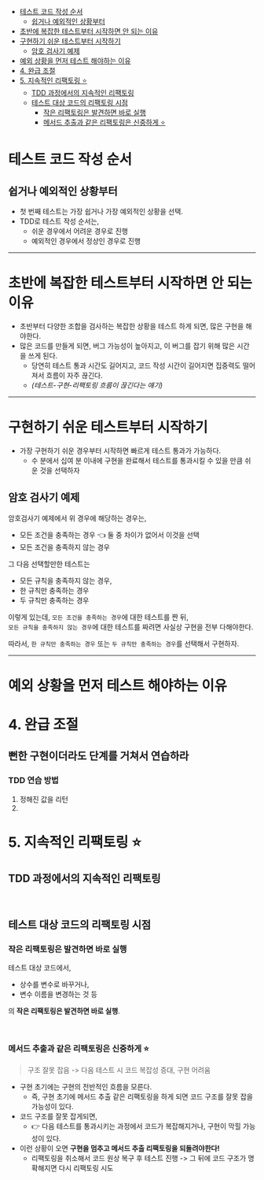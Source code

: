 <!-- TOC -->
* [테스트 코드 작성 순서](#테스트-코드-작성-순서)
  * [쉽거나 예외적인 상황부터](#쉽거나-예외적인-상황부터-)
* [초반에 복잡한 테스트부터 시작하면 안 되는 이유](#초반에-복잡한-테스트부터-시작하면-안-되는-이유)
* [구현하기 쉬운 테스트부터 시작하기](#구현하기-쉬운-테스트부터-시작하기)
  * [암호 검사기 예제](#암호-검사기-예제)
* [예외 상황을 먼저 테스트 해야하는 이유](#예외-상황을-먼저-테스트-해야하는-이유)
* [4. 완급 조절](#4-완급-조절)
* [5. 지속적인 리팩토링 ⭐️](#5-지속적인-리팩토링-)
  * [TDD 과정에서의 지속적인 리팩토링](#tdd-과정에서의-지속적인-리팩토링)
  * [테스트 대상 코드의 리팩토링 시점](#테스트-대상-코드의-리팩토링-시점)
    * [작은 리팩토링은 발견하면 바로 실행](#작은-리팩토링은-발견하면-바로-실행)
    * [메서드 추출과 같은 리팩토링은 신중하게 ⭐️](#메서드-추출과-같은-리팩토링은-신중하게-)
<!-- TOC -->

# 테스트 코드 작성 순서

## 쉽거나 예외적인 상황부터 

- 첫 번째 테스트는 가장 쉽거나 가장 예외적인 상황을 선택.
- TDD로 테스트 작성 순서는,
  - 쉬운 경우에서 어려운 경우로 진행
  - 예외적인 경우에서 정상인 경우로 진행

---

# 초반에 복잡한 테스트부터 시작하면 안 되는 이유

- 초반부터 다양한 조합을 검사하는 복잡한 상황을 테스트 하게 되면, 많은 구현을 해야한다.
- 많은 코드를 만들게 되면, 버그 가능성이 높아지고, 이 버그를 잡기 위해 많은 시간을 쓰게 된다. 
  - 당연히 테스트 통과 시간도 길어지고, 코드 작성 시간이 길어지면 집중력도 떨어져서 흐름이 자주 끊긴다.
  - _(테스트-구현-리팩토링 흐름이 끊긴다는 얘기)_

---

# 구현하기 쉬운 테스트부터 시작하기

- 가장 구현하기 쉬운 경우부터 시작하면 빠르게 테스트 통과가 가능하다.
  - 수 분에서 십여 분 이내에 구현을 완료해서 테스트를 통과시킬 수 있을 만큼 쉬운 것을 선택하자 

## 암호 검사기 예제

암호검사기 예제에서 위 경우에 해당하는 경우는,

- 모든 조건을 충족하는 경우 👈 둘 중 차이가 없어서 이것을 선택
- 모든 조건을 충족하지 않는 경우

그 다음 선택할만한 테스트는

- 모든 규칙을 충족하지 않는 경우,
- 한 규칙만 충족하는 경우
- 두 규칙만 충족하는 경우

이렇게 있는데, `모든 조건을 충족하는 경우`에 대한 테스트를 짠 뒤, <br>
`모든 규칙을 충족하지 않는 경우`에 대한 테스트를 짜려면 사실상 구현을 전부 다해야한다.

따라서, `한 규칙만 충족하는 경우` 또는 `두 규칙만 충족하는 경우`를 선택해서 구현하자. 


---

# 예외 상황을 먼저 테스트 해야하는 이유
# 4. 완급 조절

## 뻔한 구현이더라도 단계를 거쳐서 연습하라

### TDD 연습 방법

1. 정해진 값을 리턴
2. 

# 5. 지속적인 리팩토링 ⭐️

## TDD 과정에서의 지속적인 리팩토링

<br>

## 테스트 대상 코드의 리팩토링 시점

### 작은 리팩토링은 발견하면 바로 실행

테스트 대상 코드에서,

- 상수를 변수로 바꾸거나,
- 변수 이름을 변경하는 것 등

의 **작은 리팩토링은 발견하면 바로 실행**. 

<br>

### 메서드 추출과 같은 리팩토링은 신중하게 ⭐️

> 구조 잘못 잡음 -> 다음 테스트 시 코드 복잡성 증대, 구현 어려움 

- 구현 초기에는 구현의 전반적인 흐름을 모른다.
  - 즉, 구현 초기에 메서드 추출 같은 리팩토링을 하게 되면 코드 구조를 잘못 잡을 가능성이 있다.
- 코드 구조를 잘못 잡게되면,
  - 👉 다음 테스트를 통과시키는 과정에서 코드가 복잡해지거나, 구현이 막힐 가능성이 있다.
- 이런 상황이 오면 **구현을 멈추고 메서드 추출 리팩토링을 되돌려야한다!**
  - 리팩토링을 취소해서 코드 원상 복구 후 테스트 진행 -> 그 뒤에 코드 구조가 명확해지면 다시 리팩토링 시도